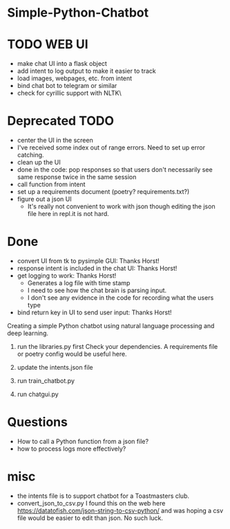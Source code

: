 # Simple-Python-Chatbot


# TODO WEB UI
* make chat UI into a flask object
* add intent to log output to make it easier to track
* load images, webpages, etc. from intent
* bind chat bot to telegram or similar
* check for cyrillic support with NLTK\

# Deprecated TODO
* center the UI in the screen
* I've received some index out of range errors. Need to set up error catching.
* clean up the UI
* done in the code: pop responses so that users don't necessarily see same response twice in the same session
* call function from intent
* set up a requirements document (poetry? requirements.txt?)
* figure out a json UI 
  * It's really not convenient to work with json though editing the json file here in repl.it is not hard.


# Done
* convert UI from tk to pysimple GUI: Thanks Horst!
* response intent is included in the chat UI: Thanks Horst!
* get logging to work: Thanks Horst!
  * Generates a log file with time stamp
  * I need to see how the chat brain is parsing input.
  * I don't see any evidence in the code for recording what the users type
* bind return key in UI to send user input: Thanks Horst!
  

Creating a simple Python chatbot using natural language processing and deep learning.

1. run the libraries.py first
Check your dependencies. A requirements file or poetry config would be useful here.

1. update the intents.json file

2. run train_chatbot.py

3. run chatgui.py


# Questions
* How to call a Python function from a json file?
* how to process logs more effectively?



# misc
* the intents file is to support chatbot for a Toastmasters club.
* convert_json_to_csv.py
I found this on the web here
https://datatofish.com/json-string-to-csv-python/
and was hoping a csv file would be easier to edit than json. No such luck.
